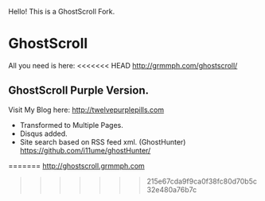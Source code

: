Hello! This is a GhostScroll Fork.

# GhostScroll
All you need is here:
<<<<<<< HEAD
http://grmmph.com/ghostscroll/

## GhostScroll Purple Version.
Visit My Blog here:
http://twelvepurplepills.com

* Transformed to Multiple Pages.
* Disqus added.
* Site search based on RSS feed xml. (GhostHunter) https://github.com/i11ume/ghostHunter/


=======
http://ghostscroll.grmmph.com
>>>>>>> 215e67cda9f9ca0f38fc80d70b5c32e480a76b7c
